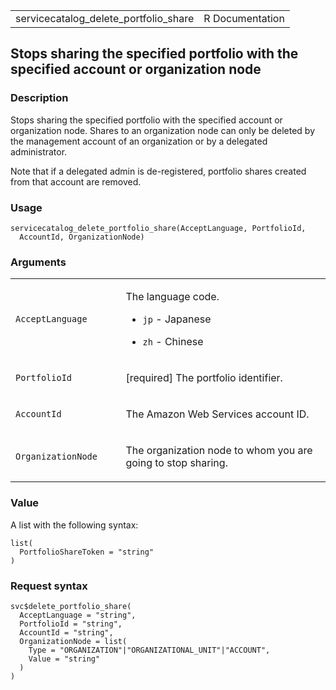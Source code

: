 <table style="width: 100%;">
<tbody>
<tr class="odd">
<td>servicecatalog_delete_portfolio_share</td>
<td style="text-align: right;">R Documentation</td>
</tr>
</tbody>
</table>

## Stops sharing the specified portfolio with the specified account or organization node

### Description

Stops sharing the specified portfolio with the specified account or
organization node. Shares to an organization node can only be deleted by
the management account of an organization or by a delegated
administrator.

Note that if a delegated admin is de-registered, portfolio shares
created from that account are removed.

### Usage

    servicecatalog_delete_portfolio_share(AcceptLanguage, PortfolioId,
      AccountId, OrganizationNode)

### Arguments

<table>
<colgroup>
<col style="width: 35%" />
<col style="width: 65%" />
</colgroup>
<tbody>
<tr class="odd">
<td><code
id="servicecatalog_delete_portfolio_share_:_AcceptLanguage">AcceptLanguage</code></td>
<td><p>The language code.</p>
<ul>
<li><p><code>jp</code> - Japanese</p></li>
<li><p><code>zh</code> - Chinese</p></li>
</ul></td>
</tr>
<tr class="even">
<td><code
id="servicecatalog_delete_portfolio_share_:_PortfolioId">PortfolioId</code></td>
<td><p>[required] The portfolio identifier.</p></td>
</tr>
<tr class="odd">
<td><code
id="servicecatalog_delete_portfolio_share_:_AccountId">AccountId</code></td>
<td><p>The Amazon Web Services account ID.</p></td>
</tr>
<tr class="even">
<td><code
id="servicecatalog_delete_portfolio_share_:_OrganizationNode">OrganizationNode</code></td>
<td><p>The organization node to whom you are going to stop
sharing.</p></td>
</tr>
</tbody>
</table>

### Value

A list with the following syntax:

    list(
      PortfolioShareToken = "string"
    )

### Request syntax

    svc$delete_portfolio_share(
      AcceptLanguage = "string",
      PortfolioId = "string",
      AccountId = "string",
      OrganizationNode = list(
        Type = "ORGANIZATION"|"ORGANIZATIONAL_UNIT"|"ACCOUNT",
        Value = "string"
      )
    )
